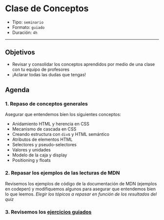 # Clase de Conceptos

- Tipo: `seminario`
- Formato: `guiado`
- Duración: `4h`

***

## Objetivos

- Revisar y consolidar los conceptos aprendidos por medio de una clase
con tu equipo de profesores
- ¡Aclarar todas las dudas que tengas!

## Agenda

### 1. Repaso de conceptos generales

Asegurar que entendemos bien los siguientes conceptos:
  * Anidamiento HTML y herencia en CSS
  * Mecanismo de cascada en CSS
  * Creando estructura con `div`s y HTML semántico
  * Atributos de elementos HTML
  * Selectores y pseudo-selectores
  * Valores y unidades
  * Modelo de la caja y display
  * Positioning y floats

### 2. Repasar los ejemplos de las lecturas de MDN

Revisemos los ejemplos de código de la documentación de MDN
(ejemplos en codepen) y modifiquemos algunos para asegurar que entendemos
bien lo que leemos. _Elegir los tópicos a repasar en función de
los resultados del quiz_

### 3. Revisemos los [ejercicios guiados](09-guided-exercises)
